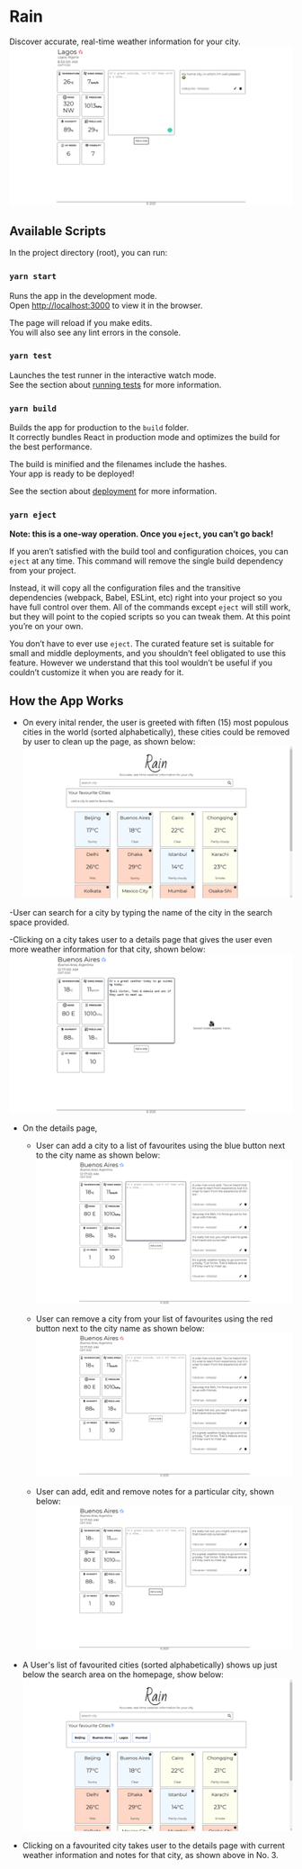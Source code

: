 # Rain

Discover accurate, real-time weather information for your city.
![A capture from the Rain weather app](./images/misc.png)

## Available Scripts

In the project directory (root), you can run:

### `yarn start`

Runs the app in the development mode.\
Open [http://localhost:3000](http://localhost:3000) to view it in the browser.

The page will reload if you make edits.\
You will also see any lint errors in the console.

### `yarn test`

Launches the test runner in the interactive watch mode.\
See the section about [running tests](https://facebook.github.io/create-react-app/docs/running-tests) for more information.

### `yarn build`

Builds the app for production to the `build` folder.\
It correctly bundles React in production mode and optimizes the build for the best performance.

The build is minified and the filenames include the hashes.\
Your app is ready to be deployed!

See the section about [deployment](https://facebook.github.io/create-react-app/docs/deployment) for more information.

### `yarn eject`

**Note: this is a one-way operation. Once you `eject`, you can’t go back!**

If you aren’t satisfied with the build tool and configuration choices, you can `eject` at any time. This command will remove the single build dependency from your project.

Instead, it will copy all the configuration files and the transitive dependencies (webpack, Babel, ESLint, etc) right into your project so you have full control over them. All of the commands except `eject` will still work, but they will point to the copied scripts so you can tweak them. At this point you’re on your own.

You don’t have to ever use `eject`. The curated feature set is suitable for small and middle deployments, and you shouldn’t feel obligated to use this feature. However we understand that this tool wouldn’t be useful if you couldn’t customize it when you are ready for it.

## How the App Works

- On every inital render, the user is greeted with fiften (15) most populous cities in the world (sorted alphabetically), these cities could be removed by user to clean up the page, as shown below:
  ![Homepage](./images/homepage.png)

-User can search for a city by typing the name of the city in the search space provided.

-Clicking on a city takes user to a details page that gives the user even more weather information for that city, shown below:
![Details page](./images/detailsPage.png)

- On the details page,

  - User can add a city to a list of favourites using the blue button next to the city name as shown below:
    ![Add city to favourites](./images/addToFavourites.png)

  - User can remove a city from your list of favourites using the red button next to the city name as shown below:
    ![Remove city from favourites](./images/removeFromFavourites.png)

  - User can add, edit and remove notes for a particular city, shown below:
    ![Add, edit and remove notes](./images/addEditRemoveNotes.png)

- A User's list of favourited cities (sorted alphabetically) shows up just below the search area on the homepage, show below:
  ![View favourites](./images/viewFavourites.png)

- Clicking on a favourited city takes user to the details page with current weather information and notes for that city, as shown above in No. 3.
